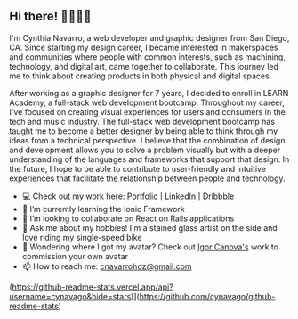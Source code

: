 <h2> Hi there! 👩🏽‍💻✨ </h2>
  
I'm Cynthia Navarro, a web developer and graphic designer from San Diego, CA. Since starting my design career, I became interested in makerspaces and communities where people with common interests, such as machining, technology, and digital art, came together to collaborate. This journey led me to think about creating products in both physical and digital spaces.

After working as a graphic designer for 7 years, I decided to enroll in LEARN Academy, a full-stack web development bootcamp. Throughout my career, I've focused on creating visual experiences for users and consumers in the tech and music industry. The full-stack web development bootcamp has taught me to become a better designer by being able to think through my ideas from a technical perspective. I believe that the combination of design and development allows you to solve a problem visually but with a deeper understanding of the languages and frameworks that support that design. In the future, I hope to be able to contribute to user-friendly and intuitive experiences that facilitate the relationship between people and technology. 

- 💻   Check out my work here: <a href="https://relaxed-fermat-016832.netlify.app/index.html">Portfolio</a>  | <a href="https://www.linkedin.com/in/cynavago/">LinkedIn </a> | <a href="https://dribbble.com/cynavago/">Dribbble</a> 
- 🌱   I’m currently learning the Ionic Framework
- 👯   I’m looking to collaborate on React on Rails applications
- 💬   Ask me about my hobbies! I'm a stained glass artist on the side and love riding my single-speed bike
- 🤔   Wondering where I got my avatar? Check out <a href="https://www.instagram.com/igorillustrations/?hl=en">Igor Canova's</a> work to commission your own avatar 
- 📫   How to reach me: cnavarrohdz@gmail.com

(https://github-readme-stats.vercel.app/api?username=cynavago&hide=stars)](https://github.com/cynavago/github-readme-stats)


<!--
**cynavago/cynavago** is a ✨ _special_ ✨ repository because its `README.md` (this file) appears on your GitHub profile.

Here are some ideas to get you started:

- 🔭 I’m currently working on ...
- 🌱 I’m currently learning ...
- 👯 I’m looking to collaborate on ...
- 🤔 I’m looking for help with ...
- 💬 Ask me about ...
- 📫 How to reach me: ...
- 😄 Pronouns: ...
- ⚡ Fun fact: ...
-->
